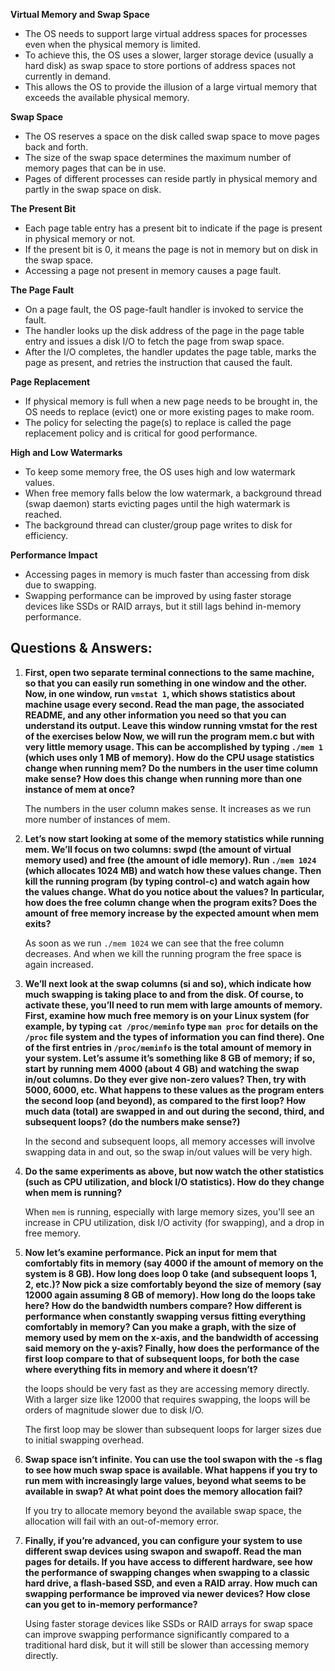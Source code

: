**Virtual Memory and Swap Space**

- The OS needs to support large virtual address spaces for processes even when the physical memory is limited.
- To achieve this, the OS uses a slower, larger storage device (usually a hard disk) as swap space to store portions of address spaces not currently in demand.
- This allows the OS to provide the illusion of a large virtual memory that exceeds the available physical memory.

**Swap Space**

- The OS reserves a space on the disk called swap space to move pages back and forth.
- The size of the swap space determines the maximum number of memory pages that can be in use.
- Pages of different processes can reside partly in physical memory and partly in the swap space on disk.

**The Present Bit**

- Each page table entry has a present bit to indicate if the page is present in physical memory or not.
- If the present bit is 0, it means the page is not in memory but on disk in the swap space.
- Accessing a page not present in memory causes a page fault.

**The Page Fault**

- On a page fault, the OS page-fault handler is invoked to service the fault.
- The handler looks up the disk address of the page in the page table entry and issues a disk I/O to fetch the page from swap space.
- After the I/O completes, the handler updates the page table, marks the page as present, and retries the instruction that caused the fault.

**Page Replacement**

- If physical memory is full when a new page needs to be brought in, the OS needs to replace (evict) one or more existing pages to make room.
- The policy for selecting the page(s) to replace is called the page replacement policy and is critical for good performance.

**High and Low Watermarks**

- To keep some memory free, the OS uses high and low watermark values.
- When free memory falls below the low watermark, a background thread (swap daemon) starts evicting pages until the high watermark is reached.
- The background thread can cluster/group page writes to disk for efficiency.

**Performance Impact**

- Accessing pages in memory is much faster than accessing from disk due to swapping.
- Swapping performance can be improved by using faster storage devices like SSDs or RAID arrays, but it still lags behind in-memory performance.

## Questions & Answers:

1. **First, open two separate terminal connections to the same machine, so that you can easily run something in one window and the other. Now, in one window, run `vmstat 1`, which shows statistics about machine usage every second. Read the man page, the associated README, and any other information you need so that you can understand its output. Leave this window running vmstat for the rest of the exercises below
Now, we will run the program mem.c but with very little memory usage. This can be accomplished by typing `./mem 1` (which uses only 1 MB of memory). How do the CPU usage statistics change when running mem? Do the numbers in the user time column make sense? How does this change when running more than one instance of mem at once?**
    
    The numbers in the user column makes sense. It increases as we run more number of instances of mem.
    
2. **Let’s now start looking at some of the memory statistics while running mem. We’ll focus on two columns: swpd (the amount of virtual memory used) and free (the amount of idle memory). Run `./mem 1024` (which allocates 1024 MB) and watch how these values change. Then kill the running program (by typing control-c) and watch again how the values change. What do you notice about the values? In particular, how does the free column change when the program exits? Does the amount of free memory increase by the expected amount when mem exits?**
    
    As soon as we run `./mem 1024` we can see that the free column decreases. And when we kill the running program the free space is again increased.
    
3. **We’ll next look at the swap columns (si and so), which indicate how much swapping is taking place to and from the disk. Of course, to activate these, you’ll need to run mem with large amounts of memory. First, examine how much free memory is on your Linux system (for example, by typing `cat /proc/meminfo` type `man proc` for details on the `/proc` file system and the types of information you can find there). One of the first entries in `/proc/meminfo` is the total amount of memory in your system. Let’s assume it’s something like 8 GB of memory; if so, start by running mem 4000 (about 4 GB) and watching the swap in/out columns. Do they ever give non-zero values? Then, try with 5000, 6000, etc. What happens to these values as the program enters the second loop (and beyond), as compared to the first loop? How much data (total) are swapped in and out during the second, third, and subsequent loops? (do the numbers make sense?)**
    
    In the second and subsequent loops, all memory accesses will involve swapping data in and out, so the swap in/out values will be very high.
    
4. **Do the same experiments as above, but now watch the other statistics (such as CPU utilization, and block I/O statistics). How do they change when mem is running?**
    
    When `mem` is running, especially with large memory sizes, you'll see an increase in CPU utilization, disk I/O activity (for swapping), and a drop in free memory.
    
5. **Now let’s examine performance. Pick an input for mem that comfortably fits in memory (say 4000 if the amount of memory on the system is 8 GB). How long does loop 0 take (and subsequent loops 1, 2, etc.)? Now pick a size comfortably beyond the size of memory (say 12000 again assuming 8 GB of memory). How long do the loops take here? How do the bandwidth numbers compare? How different is performance when constantly swapping versus fitting everything comfortably in memory? Can you make a graph, with the size of memory used by mem on the x-axis, and the bandwidth of accessing said memory on the y-axis? Finally, how does the performance of the first loop compare to that of subsequent loops, for both the case where everything fits in memory and where it doesn’t?**
    
    the loops should be very fast as they are accessing memory directly. With a larger size like 12000 that requires swapping, the loops will be orders of magnitude slower due to disk I/O. 
    
    The first loop may be slower than subsequent loops for larger sizes due to initial swapping overhead.
    
6. **Swap space isn’t infinite. You can use the tool swapon with the -s flag to see how much swap space is available. What happens if you try to run mem with increasingly large values, beyond what seems to be available in swap? At what point does the memory allocation fail?**
    
    If you try to allocate memory beyond the available swap space, the allocation will fail with an out-of-memory error.
    
7. **Finally, if you’re advanced, you can configure your system to use different swap devices using swapon and swapoff. Read the man pages for details. If you have access to different hardware, see how the performance of swapping changes when swapping to a classic hard drive, a flash-based SSD, and even a RAID array. How much can swapping performance be improved via newer devices? How close can you get to in-memory performance?**
    
    Using faster storage devices like SSDs or RAID arrays for swap space can improve swapping performance significantly compared to a traditional hard disk, but it will still be slower than accessing memory directly.
